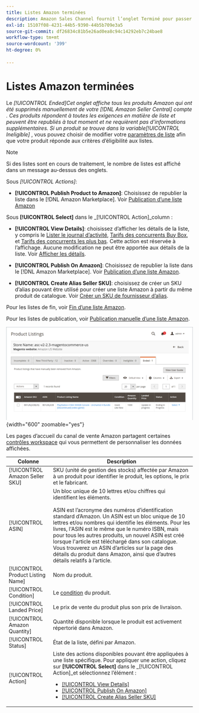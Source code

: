 ```yaml
---
title: Listes Amazon terminées
description: Amazon Sales Channel fournit l’onglet Terminé pour passer en revue les listes Amazon Marketplace terminées, qui peuvent être republiées lorsque vous le souhaitez.
exl-id: 15107f08-4231-44b5-9390-44b5b709e3a5
source-git-commit: df26834c81b5e26ad0ea8c94c14292eb7c24bae8
workflow-type: tm+mt
source-wordcount: '399'
ht-degree: 0%

---
```


# Listes Amazon terminées

Le _[!UICONTROL Ended]_Cet onglet affiche tous les produits Amazon qui ont été supprimés manuellement de votre [!DNL Amazon Seller Central] compte . Ces produits répondent à toutes les exigences en matière de liste et peuvent être republiés à tout moment et ne requièrent pas d’informations supplémentaires. Si un produit se trouve dans la variable_[!UICONTROL Ineligible]_ , vous pouvez choisir de modifier votre [paramètres de liste](./listing-settings.md) afin que votre produit réponde aux critères d’éligibilité aux listes.

>[!NOTE]
>
>Si des listes sont en cours de traitement, le nombre de listes est affiché dans un message au-dessus des onglets.

Sous _[!UICONTROL Actions]_:

- **[!UICONTROL Publish Product to Amazon]**: Choisissez de republier la liste dans le [!DNL Amazon Marketplace]. Voir [Publication d’une liste Amazon](./publish-listings-manually.md)

Sous **[!UICONTROL Select]** dans le _[!UICONTROL Action]_column :

- **[!UICONTROL View Details]**: choisissez d’afficher les détails de la liste, y compris le [Lister le journal d’activité](./product-listing-details.md#listing-activity-log), [Tarifs des concurrents Buy Box](./product-listing-details.md#buy-box-competitor-pricing), et [Tarifs des concurrents les plus bas](./product-listing-details.md#lowest-competitor-pricing). Cette action est réservée à l’affichage. Aucune modification ne peut être apportée aux détails de la liste. Voir [Afficher les détails](./product-listing-details.md).

- **[!UICONTROL Publish On Amazon]**: Choisissez de republier la liste dans le [!DNL Amazon Marketplace]. Voir [Publication d’une liste Amazon](./publish-listings-manually.md).

- **[!UICONTROL Create Alias Seller SKU]**: choisissez de créer un SKU d’alias pouvant être utilisé pour créer une liste Amazon à partir du même produit de catalogue. Voir [Créer un SKU de fournisseur d’alias](./create-alias-seller-sku.md).

Pour les listes de fin, voir [Fin d’une liste Amazon](./end-listings-manually.md).

Pour les listes de publication, voir [Publication manuelle d’une liste Amazon](./publish-listings-manually.md).

![Listes Amazon terminées](assets/amazon-ended-listings.png){width="600" zoomable="yes"}

Les pages d’accueil du canal de vente Amazon partagent certaines [contrôles workspace](./workspace-controls.md) qui vous permettent de personnaliser les données affichées.

| Colonne | Description |
|--- |--- |
| [!UICONTROL Amazon Seller SKU] | SKU (unité de gestion des stocks) affectée par Amazon à un produit pour identifier le produit, les options, le prix et le fabricant. |
| [!UICONTROL ASIN] | Un bloc unique de 10 lettres et/ou chiffres qui identifient les éléments.<br><br>ASIN est l’acronyme des numéros d’identification standard d’Amazon. Un ASIN est un bloc unique de 10 lettres et/ou nombres qui identifie les éléments. Pour les livres, l&#39;ASIN est le même que le numéro ISBN, mais pour tous les autres produits, un nouvel ASIN est créé lorsque l&#39;article est téléchargé dans son catalogue. Vous trouverez un ASIN d’articles sur la page des détails du produit dans Amazon, ainsi que d’autres détails relatifs à l’article. |
| [!UICONTROL Product Listing Name] | Nom du produit. |
| [!UICONTROL Condition] | Le [condition](./product-listing-condition.md) du produit. |
| [!UICONTROL Landed Price] | Le prix de vente du produit plus son prix de livraison. |
| [!UICONTROL Amazon Quantity] | Quantité disponible lorsque le produit est activement répertorié dans Amazon. |
| [!UICONTROL Status] | État de la liste, défini par Amazon. |
| [!UICONTROL Action] | Liste des actions disponibles pouvant être appliquées à une liste spécifique. Pour appliquer une action, cliquez sur **[!UICONTROL Select]** dans le _[!UICONTROL Action]_et sélectionnez l’élément :<ul><li>[[!UICONTROL View Details]](./product-listing-details.md)</li><li>[[!UICONTROL Publish On Amazon]](./publish-listings-manually.md)</li><li>[[!UICONTROL Create Alias Seller SKU]](./create-alias-seller-sku.md#region-specific)</li></ul> |
